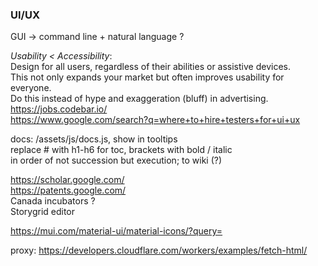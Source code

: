 ### UI/UX  
GUI -> command line + natural language ?  
  
_Usability < Accessibility_:  
Design for all users, regardless of their abilities or assistive devices.  
This not only expands your market but often improves usability for everyone.  
Do this instead of hype and exaggeration (bluff) in advertising.  
https://jobs.codebar.io/  
https://www.google.com/search?q=where+to+hire+testers+for+ui+ux  
  
docs: /assets/js/docs.js, show in tooltips  
replace # with h1-h6 for toc, brackets with bold / italic  
in order of not succession but execution; to wiki (?)  
  
https://scholar.google.com/  
https://patents.google.com/  
Canada incubators ?  
Storygrid editor  
  
https://mui.com/material-ui/material-icons/?query=  
  
proxy: https://developers.cloudflare.com/workers/examples/fetch-html/  
